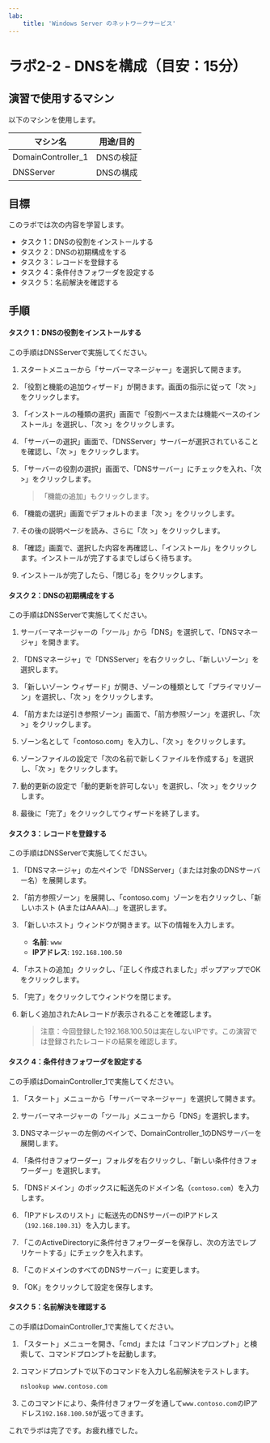 ```yaml
---
lab:
    title: 'Windows Server のネットワークサービス'
---
```


# ラボ2-2  - DNSを構成（目安：15分）

## 演習で使用するマシン

以下のマシンを使用します。

| マシン名           | 用途/目的 |
| ------------------ | --------- |
| DomainController_1 | DNSの検証 |
| DNSServer          | DNSの構成 |



## 目標

このラボでは次の内容を学習します。

- タスク 1：DNSの役割をインストールする
- タスク 2：DNSの初期構成をする
- タスク 3：レコードを登録する
- タスク 4：条件付きフォワーダを設定する
- タスク 5：名前解決を確認する



## 手順

#### タスク 1：DNSの役割をインストールする

この手順はDNSServerで実施してください。

1. スタートメニューから「サーバーマネージャー」を選択して開きます。

2. 「役割と機能の追加ウィザード」が開きます。画面の指示に従って「次 >」をクリックします。

3. 「インストールの種類の選択」画面で「役割ベースまたは機能ベースのインストール」を選択し、「次 >」をクリックします。

4. 「サーバーの選択」画面で、「DNSServer」サーバーが選択されていることを確認し、「次 >」をクリックします。

5. 「サーバーの役割の選択」画面で、「DNSサーバー」にチェックを入れ、「次 >」をクリックします。

   > 「機能の追加」もクリックします。

6. 「機能の選択」画面でデフォルトのまま「次 >」をクリックします。

7. その後の説明ページを読み、さらに「次 >」をクリックします。

8. 「確認」画面で、選択した内容を再確認し、「インストール」をクリックします。インストールが完了するまでしばらく待ちます。

9. インストールが完了したら、「閉じる」をクリックします。



#### タスク 2：DNSの初期構成をする

この手順はDNSServerで実施してください。

1. サーバーマネージャーの「ツール」から「DNS」を選択して、「DNSマネージャ」を開きます。

2. 「DNSマネージャ」で「DNSServer」を右クリックし、「新しいゾーン」を選択します。

3. 「新しいゾーン ウィザード」が開き、ゾーンの種類として「プライマリゾーン」を選択し、「次 >」をクリックします。

4. 「前方または逆引き参照ゾーン」画面で、「前方参照ゾーン」を選択し、「次 >」をクリックします。

5. ゾーン名として「contoso.com」を入力し、「次 >」をクリックします。

6. ゾーンファイルの設定で「次の名前で新しくファイルを作成する」を選択し、「次 >」をクリックします。

7. 動的更新の設定で「動的更新を許可しない」を選択し、「次 >」をクリックします。

8. 最後に「完了」をクリックしてウィザードを終了します。

   

#### タスク 3：レコードを登録する

この手順はDNSServerで実施してください。

1. 「DNSマネージャ」の左ペインで「DNSServer」（または対象のDNSサーバー名）を展開します。

3. 「前方参照ゾーン」を展開し、「contoso.com」ゾーンを右クリックし、「新しいホスト (AまたはAAAA)...」を選択します。

4. 「新しいホスト」ウィンドウが開きます。以下の情報を入力します。

   - **名前**: `www`
   - **IPアドレス**: `192.168.100.50`

6. 「ホストの追加」クリックし、「正しく作成されました」ポップアップでOKをクリックします。

7. 「完了」をクリックしてウィンドウを閉じます。

7. 新しく追加されたAレコードが表示されることを確認します。

   > 注意：今回登録した192.168.100.50は実在しないIPです。この演習では登録されたレコードの結果を確認します。



#### タスク 4：条件付きフォワーダを設定する

この手順はDomainController_1で実施してください。

1. 「スタート」メニューから「サーバーマネージャー」を選択して開きます。
2. サーバーマネージャーの「ツール」メニューから「DNS」を選択します。

3. DNSマネージャーの左側のペインで、DomainController_1のDNSサーバーを展開します。

4. 「条件付きフォワーダー」フォルダを右クリックし、「新しい条件付きフォワーダー」を選択します。

5. 「DNSドメイン」のボックスに転送先のドメイン名（`contoso.com`）を入力します。

6. 「IPアドレスのリスト」に転送先のDNSサーバーのIPアドレス（`192.168.100.31`）を入力します。

7. 「このActiveDirectoryに条件付きフォワーダーを保存し、次の方法でレプリケートする」にチェックを入れます。

8. 「このドメインのすべてのDNSサーバー」に変更します。

9. 「OK」をクリックして設定を保存します。



#### タスク 5：名前解決を確認する

この手順はDomainController_1で実施してください。

1. 「スタート」メニューを開き、「cmd」または「コマンドプロンプト」と検索して、コマンドプロンプトを起動します。

2. コマンドプロンプトで以下のコマンドを入力し名前解決をテストします。

   ```cmd
   nslookup www.contoso.com
   ```

3. このコマンドにより、条件付きフォワーダを通して`www.contoso.com`のIPアドレス`192.168.100.50`が返ってきます。



これでラボは完了です。お疲れ様でした。
